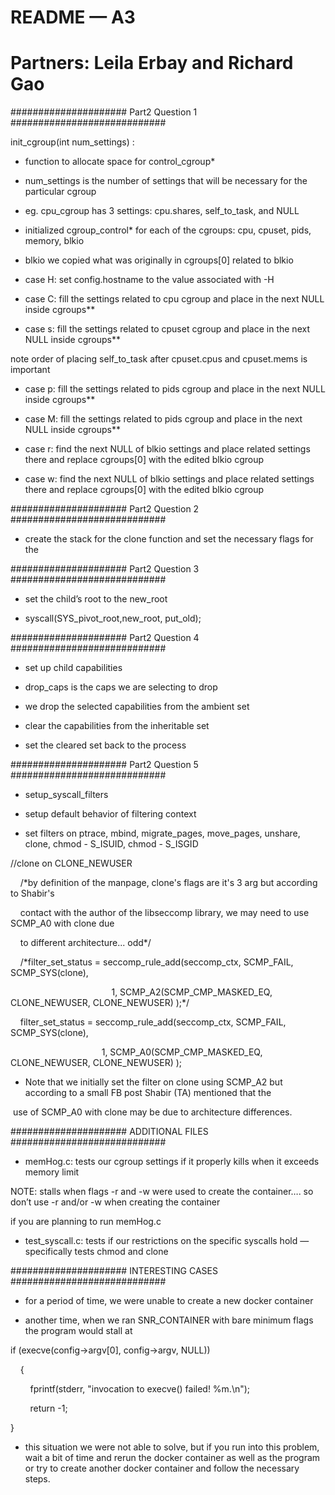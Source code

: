 # README — A3

# Partners: Leila Erbay and Richard Gao



##################### Part2 Question 1 ############################

init_cgroup(int num_settings) :

- function to allocate space for control_cgroup* 

- num_settings is the number of settings that will be necessary for the particular cgroup

- eg. cpu_cgroup has 3 settings: cpu.shares, self_to_task, and NULL

- initialized cgroup_control* for each of the cgroups: cpu, cpuset, pids, memory, blkio

- blkio we copied what was originally in cgroups[0] related to blkio

- case H: set config.hostname to the value associated with -H

- case C: fill the settings related to cpu cgroup and place in the next NULL inside cgroups**

- case s: fill the settings related to cpuset cgroup and place in the next NULL inside cgroups**

note order of placing self_to_task after cpuset.cpus and cpuset.mems is important

- case p: fill the settings related to pids cgroup and place in the next NULL inside cgroups**

- case M: fill the settings related to pids cgroup and place in the next NULL inside cgroups**

- case r: find the next NULL of blkio settings and place related settings there and replace cgroups[0] with the edited blkio cgroup

- case w: find the next NULL of blkio settings and place related settings there and replace cgroups[0] with the edited blkio cgroup 

##################### Part2 Question 2 ############################

- create the stack for the clone function and set the necessary flags for the 

##################### Part2 Question 3 ############################

- set the child’s root to the new_root

- syscall(SYS_pivot_root,new_root, put_old);

##################### Part2 Question 4 ############################

- set up child capabilities

- drop_caps is the caps we are selecting to drop

- we drop the selected capabilities from the ambient set

- clear the capabilities from the inheritable set

- set the cleared set back to the process 

##################### Part2 Question 5 ############################

- setup_syscall_filters

- setup default behavior of filtering context

- set filters on ptrace, mbind, migrate_pages, move_pages, unshare, clone, chmod - S_ISUID, chmod - S_ISGID

//clone on CLONE_NEWUSER

    /*by definition of the manpage, clone's flags are it's 3 arg but according to Shabir's

    contact with the author of the libseccomp library, we may need to use SCMP_A0 with clone due

    to different architecture... odd*/

    /*filter_set_status = seccomp_rule_add(seccomp_ctx, SCMP_FAIL, SCMP_SYS(clone),

                                         1, SCMP_A2(SCMP_CMP_MASKED_EQ, CLONE_NEWUSER, CLONE_NEWUSER) );*/

    filter_set_status = seccomp_rule_add(seccomp_ctx, SCMP_FAIL, SCMP_SYS(clone),

                                     1, SCMP_A0(SCMP_CMP_MASKED_EQ, CLONE_NEWUSER, CLONE_NEWUSER) );

- Note that we initially set the filter on clone using SCMP_A2 but according to a small FB post Shabir (TA) mentioned that the

 use of SCMP_A0 with clone may be due to architecture differences.

##################### ADDITIONAL FILES ############################

- memHog.c: tests our cgroup settings if it properly kills when it exceeds memory limit

NOTE: stalls when flags -r and -w were used to create the container…. so don’t use -r and/or -w when creating the container 

if you are planning to run memHog.c

- test_syscall.c: tests if our restrictions on the specific syscalls hold — specifically tests chmod and clone

##################### INTERESTING CASES ############################

- for a period of time, we were unable to create a new docker container

- another time, when we ran SNR_CONTAINER with bare minimum flags the program would stall at

if (execve(config-&gt;argv[0], config-&gt;argv, NULL))

    {

        fprintf(stderr, "invocation to execve() failed! %m.\n");

        return -1;

}

- this situation we were not able to solve, but if you run into this problem, wait a bit of time and rerun the docker container as well as the program or try to create another docker container and follow the necessary steps. 

 
